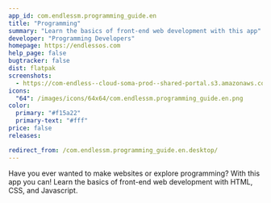 ```yaml
---
app_id: com.endlessm.programming_guide.en
title: "Programming"
summary: "Learn the basics of front-end web development with this app"
developer: "Programming Developers"
homepage: https://endlessos.com
help_page: false
bugtracker: false
dist: flatpak
screenshots:
  - https://com-endless--cloud-soma-prod--shared-portal.s3.amazonaws.com/apps.353.screenshots.8f47eb4d-bf6d-4324-816c-9f8530f8ec04_202001172019134545.png
icons:
  "64": /images/icons/64x64/com.endlessm.programming_guide.en.png
color:
  primary: "#f15a22"
  primary-text: "#fff"
price: false
releases:

redirect_from: /com.endlessm.programming_guide.en.desktop/
---
```


<p>Have you ever wanted to make websites or explore programming? With this app you can! Learn the basics of front-end web development with HTML, CSS, and Javascript.</p>